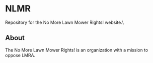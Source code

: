 # NLMR
Repository for the No More Lawn Mower Rights! website.\

## About
The No More Lawn Mower Rights! is an organization with a mission to oppose LMRA.
